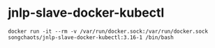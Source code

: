 # jnlp-slave-docker-kubectl
```
docker run -it --rm -v /var/run/docker.sock:/var/run/docker.sock songchaots/jnlp-slave-docker-kubectl:3.16-1 /bin/bash
```
